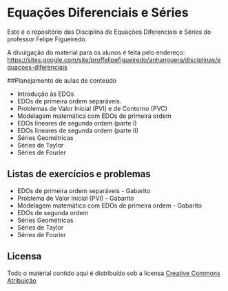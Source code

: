 # Equações Diferenciais e Séries

Este é o repositório das Disciplina de Equações Diferenciais e Séries do professor Felipe Figueiredo.

A divulgação do material para os alunos é feita pelo endereço: https://sites.google.com/site/proffelipefigueiredo/anhanguera/disciplinas/equacoes-diferenciais

##Planejamento de aulas de conteúdo

* Introdução às EDOs
* EDOs de primeira ordem separáveis.
* Problemas de Valor Inicial (PVI) e de Contorno (PVC)
* Modelagem matemática com EDOs de primeira ordem
* EDOs lineares de segunda ordem (parte I)
* EDOs lineares de segunda ordem (parte II)
* Séries Geométricas
* Séries de Taylor
* Séries de Fourier

## Listas de exercícios e problemas

* EDOs de primeira ordem separáveis - Gabarito
* Problema de Valor Inicial (PVI) - Gabarito
* Modelagem matemática com EDOs de primeira ordem  - Gabarito
* EDOs de segunda ordem
* Séries Geométricas
* Séries de Taylor
* Séries de Fourier

## Licensa
Todo o material contido aqui é distribuído sob a licensa [Creative Commons Atribuição](http://creativecommons.org/licenses/by/4.0/deed.pt_BR)

